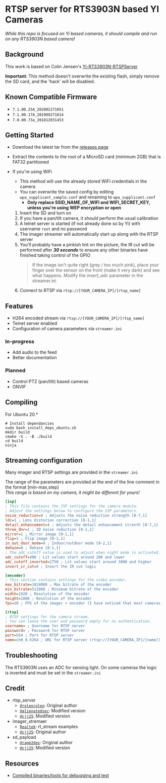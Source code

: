 # RTSP server for RTS3903N based YI Cameras
*While this repo is focused on Yi based cameras, it should compile and run on any RTS3903N based camera!*

## Background
This work is based on Colin Jensen's [Yi-RTS3903N-RTSPServer](https://github.com/cjj25/Yi-RTS3903N-RTSPServer)

**Important**: This method doesn't overwrite the existing flash, simply remove the SD card, and the 'hack' will be disabled.

## Known Compatible Firmware
- `7.1.00.25A_202002271051`
- `7.1.00.17A_201909271014`
- `7.0.00.73a_201812031453`

## Getting Started
- Download the latest tar from the [releases page](https://github.com/NoahMaceri/RTS3903N-RTSP/releases)
- Extract the contents to the root of a MicroSD card (minimum 2GB) that is FAT32 partitioned
- If you're using WiFi
  - This method will use the already stored WiFi credentials in the camera
  - You can overwrite the saved config by editing `wpa_supplicant_sample.conf` and renaming to `wpa_supplicant.conf` 
    - **Only replace SSID_NAME_OF_WIFI and WIFI_SECRET_KEY, unless you're using WEP encryption or open**
      
  1. Insert the SD and turn on
  2. If you have a pan/tilt camera, it _should_ perform the usual calibration
  3. A telnet server is started (if not already done so by Yi) with username `root` and no password
  4. The imager streamer will automatically start up along with the RTSP server
  6. You'll probably have a pinkish tint on the picture, the IR cut will be performed after ***30 seconds*** to ensure any other binaries have finished taking control of the GPIO
     > If the image isn't quite right (grey / too much pink), place your finger over the sensor on the front (make it very dark) and see what happens. Modify the _invert_adc_ parameter in the streamer.ini
  7. Connect to RTSP via `rtsp://[YOUR_CAMERA_IP]/[rtsp_name]`

## Features
- H264 encoded stream via `rtsp://[YOUR_CAMERA_IP]/[rtsp_name]`
- Telnet server enabled
- Configuration of camera parameters via `streamer.ini`

### In-progress
- Add audio to the feed
- Better documentation

### Planned
- Control PTZ (pan/tilt) based cameras
- ONVIF

## Compiling
For Ubuntu 20.*
```
# Install dependancies
sudo bash install_deps_ubuntu.sh
mkdir build
cmake -S . -B ./build
cd build
ninja
```

## Streaming configuration
Many imager and RTSP settings are provided in the `streamer.ini`

The range of the parameters are provided at the end of the line comment in the format [min-max,step] \
_This range is based on my camera, it might be different for yours!_
```ini
[isp]
; This file contains the ISP settings for the camera module.
; Adjust the settings below to configure the ISP parameters.
noise_reduction=4 ; Adjusts the noise reduction strength [0-7,1]
ldc=1 ; Lens distorion correction [0-1,1]
detail_enhancement=4 ; Adjusts the detail enhancement strenth [0-7,1]
three_dnr=1 ; 3D noise reduction [0-1,1]
mirror=1 ; Mirror image [0-1,1]
flip=1 ; Flip image [0-1,1]
in_out_door_mode=0 ; Indoor/outdoor mode [0-2,1]
dehaze=0 ; Dehaze [0-1,1]
; The adc_cutoff value is used to adjust when night mode is activated.
adc_cutoff=400 ; Lit values start around 200 and lower
adc_cutoff_inverted=2750 ; Lit values start around 3000 and higher
invert_ir_cut=0 ; Invert the IR cut logic

[encoder]
; This section contains settings for the video encoder.
max_bitrate=1024000 ; Max bitrate of the encoder
min_bitrate=512000 ; Minimum bitrate of the encoder
width=1920 ; Resolution of the encoder
height=1080 ; Resolution of the encoder
fps=20 ; FPS of the imager + encoder (I have noticed that most cameras can not effectively reach 30 FPS)

[rtsp]
; RTSP settings for the camera stream.
; You can leave the user and password empty for no authentication.
username= ; Username for RTSP server
password= ; Password for RTSP server
port=554 ; Port for RTSP server
name=ch0_0.h264 ; URL for RTSP server (rtsp://[YOUR_CAMERA_IP]/[name])
```

## Troubleshooting
The RTS3903N uses an ADC for sensing light. On some cameras the logic is inverted and must be set in the `streamer.ini`

## Credit
- rtsp_server
  - [`@roleoroleo`](https://github.com/roleoroleo): Original author
  - [`@alienatedsec`](https://github.com/alienatedsec/): Modified version
  - [`@cjj25`](https://github.com/cjj25): Modified version
- imager_stremaer
  - [`Realtek`](https://www.realtek.com/): rt_stream examples 
  - [`@cjj25`](https://github.com/cjj25): Original author
- sd_payload 
  - [`@rage2dev`](https://github.com/rage2dev/): Original author
  - [`@cjj25`](https://github.com/cjj25): Modified version

## Resources
- [Compiled binaries/tools for debugging and test](https://github.com/cjj25/RTS3903N-Tools)
